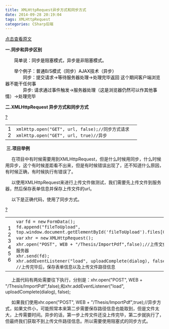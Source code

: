 ```yaml
---
title: XMLHttpRequest异步方式和同步方式
date: 2014-09-28 20:19:04
tags: XMLHttpRequest
categories: CSharp后端
---
```

[点击查看原文](https://www.cnblogs.com/bugzone/p/XMLHttpRequest.html)

<div id="cnblogs_post_body" class="blogpost-body ">
    <p><strong>一.同步和异步区别</strong></p>
<p><span style="color: #000000;">　　简单说：同步是阻塞模式，异步是非阻塞模式。</span></p>
<p><span style="color: #000000;">　　举个例子：普通B/S模式（同步）AJAX技术（异步）<br>　　　　同步：提交请求-&gt;等待服务器处理-&gt;处理完毕返回 这个期间客户端浏览器不能干任何事<br>　　　　异步: 请求通过事件触发-&gt;服务器处理（这是浏览器仍然可以作其他事情）-&gt;处理完毕</span></p>
<p><strong>二.XMLHttpRequest 异步方式和同步方式</strong></p>
<div class="cnblogs_Highlighter sh-gutter">
<div><div id="highlighter_860691" class="syntaxhighlighter  javascript"><div class="toolbar"><span><a href="#" class="toolbar_item command_help help">?</a></span></div><table border="0" cellpadding="0" cellspacing="0"><tbody><tr><td class="gutter"><div class="line number1 index0 alt2">1</div><div class="line number2 index1 alt1">2</div></td><td class="code"><div class="container"><div class="line number1 index0 alt2"><code class="javascript plain">xmlHttp.open(</code><code class="javascript string">"GET"</code><code class="javascript plain">, url, </code><code class="javascript keyword">false</code><code class="javascript plain">);</code><code class="javascript comments">//同步方式请求&nbsp; </code></div><div class="line number2 index1 alt1"><code class="javascript plain">xmlHttp.open(</code><code class="javascript string">"GET"</code><code class="javascript plain">, url, </code><code class="javascript keyword">true</code><code class="javascript plain">)</code><code class="javascript comments">//异步 </code></div></div></td></tr></tbody></table></div></div>
</div>
<p><strong>&nbsp;三.项目举例</strong></p>
<p>&nbsp;&nbsp;&nbsp;&nbsp; 在项目中有时候需要用到XMLHttpRequest，但是什么时候用同步，什么时候用异步，这个有时候差距看不出来，但是有时候错误出现了，还不知道什么原因，有时候正确，有时候执行有错误了。</p>
<p>&nbsp;&nbsp;&nbsp;&nbsp; 以使用XMLHttpRequest来进行上传文件做测试，我们需要先上传文件到服务器，然后保存表单信息并保存上传文件的url。</p>
<p>&nbsp;&nbsp;&nbsp;&nbsp; 以下是正确代码，使用了同步方式。</p>
<div class="cnblogs_Highlighter sh-gutter">
<div><div id="highlighter_913084" class="syntaxhighlighter  javascript"><div class="toolbar"><span><a href="#" class="toolbar_item command_help help">?</a></span></div><table border="0" cellpadding="0" cellspacing="0"><tbody><tr><td class="gutter"><div class="line number1 index0 alt2">1</div><div class="line number2 index1 alt1">2</div><div class="line number3 index2 alt2">3</div><div class="line number4 index3 alt1">4</div><div class="line number5 index4 alt2">5</div><div class="line number6 index5 alt1">6</div></td><td class="code"><div class="container"><div class="line number1 index0 alt2"><code class="javascript keyword">var</code> <code class="javascript plain">fd = </code><code class="javascript keyword">new</code> <code class="javascript plain">FormData();</code></div><div class="line number2 index1 alt1"><code class="javascript plain">fd.append(</code><code class="javascript string">"fileToUpload"</code><code class="javascript plain">, top.window.document.getElementById(</code><code class="javascript string">'fileToUpload'</code><code class="javascript plain">).files[0]);</code></div><div class="line number3 index2 alt2"><code class="javascript keyword">var</code> <code class="javascript plain">xhr = </code><code class="javascript keyword">new</code> <code class="javascript plain">XMLHttpRequest();</code></div><div class="line number4 index3 alt1"><code class="javascript plain">xhr.open(</code><code class="javascript string">"POST"</code><code class="javascript plain">, WEB + </code><code class="javascript string">"/Thesis/ImportPdf"</code><code class="javascript plain">,</code><code class="javascript keyword">false</code><code class="javascript plain">);</code><code class="javascript comments">//上传文件到服务器</code></div><div class="line number5 index4 alt2"><code class="javascript plain">xhr.send(fd);</code></div><div class="line number6 index5 alt1"><code class="javascript plain">xhr.addEventListener(</code><code class="javascript string">"load"</code><code class="javascript plain">, uploadComplete(dialog), </code><code class="javascript keyword">false</code><code class="javascript plain">); </code><code class="javascript comments">//上传完毕后，保存表单信息以及上传文件路径信息&nbsp;&nbsp;&nbsp;&nbsp;&nbsp;&nbsp;&nbsp;&nbsp;&nbsp;&nbsp;&nbsp;&nbsp; </code></div></div></td></tr></tbody></table></div></div>
</div>
<p>&nbsp;&nbsp;&nbsp;&nbsp; 上面代码有两处需要往下执行，分别是：xhr.open("POST", WEB + "/Thesis/ImportPdf",false);和xhr.addEventListener("load", uploadComplete(dialog), false);</p>
<p>&nbsp;&nbsp;&nbsp;&nbsp; 如果我们使用xhr.open("POST", WEB + "/Thesis/ImportPdf",true);//异步方式，如果文件小，可能照常本来第二步需要保存路径信息也能取到，但是文件太大，上传需要时间。异步的话，第一步上传文件还没上传完毕，第二步就执行了，但最终我们获取不到上传文件路径信息。所以需要使用阻塞式的同步方式。</p>
<p>&nbsp;</p>
</div>